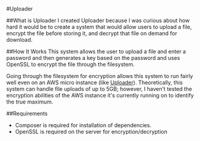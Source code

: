 #Uploader

##What is Uploader
I created Uploader because I was curious about how hard it would be to create a system that would allow users to upload a file, encrypt the file before storing it, and decrypt that file on demand for download.

##How It Works
This system allows the user to upload a file and enter a password and then generates a key based on the password and uses OpenSSL to encrypt the file through the filesystem.

Going through the filesystem for encryption allows this system to run fairly well even on an AWS micro instance (like [Uploader][]).  Theoretically, this system can handle file uploads of up to 5GB; however, I haven't tested the encryption abilities of the AWS instance it's currently running on to identify the true maximum.

[Uploader]: http://uploader.chrismacnaughton.com

##Requirements

+ Composer is required for installation of dependencies.
+ OpenSSL is required on the server for encryption/decryption